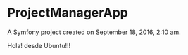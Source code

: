 ProjectManagerApp
=================

A Symfony project created on September 18, 2016, 2:10 am.

Hola! desde Ubuntu!!!
